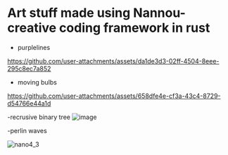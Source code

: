 # Art stuff made using Nannou- creative coding framework in rust 

- purplelines


https://github.com/user-attachments/assets/da1de3d3-02ff-4504-8eee-295c8ec7a852

- moving bulbs

https://github.com/user-attachments/assets/658dfe4e-cf3a-43c4-8729-d54766e44a1d




-recrusive binary tree 
![image](https://github.com/user-attachments/assets/5b0174dc-c0b2-4472-8f98-466a84cc658c)


-perlin waves 


![nano4_3](https://github.com/user-attachments/assets/8bd853d8-d6cc-49d4-8ef0-66f5e3c2be70)
